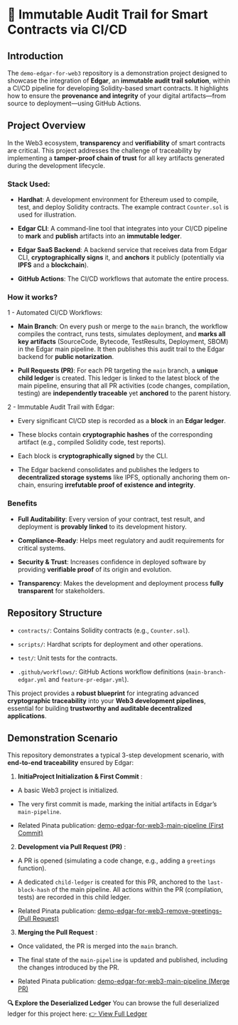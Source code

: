 # 🔗 Immutable Audit Trail for Smart Contracts via CI/CD

## Introduction
The `demo-edgar-for-web3` repository is a demonstration project designed to showcase the integration of **Edgar**, an **immutable audit trail solution**, within a CI/CD pipeline for developing Solidity-based smart contracts. It highlights how to ensure the **provenance and integrity** of your digital artifacts—from source to deployment—using GitHub Actions.

## Project Overview
In the Web3 ecosystem, **transparency** and **verifiability** of smart contracts are critical. This project addresses the challenge of traceability by implementing a **tamper-proof chain of trust** for all key artifacts generated during the development lifecycle.

### Stack Used:

  - **Hardhat**: A development environment for Ethereum used to compile, test, and deploy Solidity contracts. The example contract `Counter.sol` is used for illustration.

  - **Edgar CLI**: A command-line tool that integrates into your CI/CD pipeline to **mark** and **publish** artifacts into an **immutable ledger**.

  - **Edgar SaaS Backend**: A backend service that receives data from Edgar CLI, **cryptographically signs** it, and **anchors** it publicly (potentially via **IPFS** and a **blockchain**).

  - **GitHub Actions**: The CI/CD workflows that automate the entire process.

### How it works?
1 - Automated CI/CD Workflows:

  - **Main Branch**: On every push or merge to the `main` branch, the workflow compiles the contract, runs tests, simulates deployment, and **marks all key artifacts** (SourceCode, Bytecode, TestResults, Deployment, SBOM) in the Edgar main pipeline. It then publishes this audit trail to the Edgar backend for **public notarization**.

  - **Pull Requests (PR)**: For each PR targeting the `main` branch, a **unique child ledger** is created. This ledger is linked to the latest block of the main pipeline, ensuring that all PR activities (code changes, compilation, testing) are **independently traceable** yet **anchored** to the parent history.

2 - Immutable Audit Trail with Edgar:

  - Every significant CI/CD step is recorded as a **block** in an **Edgar ledger**.

  - These blocks contain **cryptographic hashes** of the corresponding artifact (e.g., compiled Solidity code, test reports).

  - Each block is **cryptographically signed** by the CLI.

  - The Edgar backend consolidates and publishes the ledgers to **decentralized storage systems** like IPFS, optionally anchoring them on-chain, ensuring **irrefutable proof of existence and integrity**.

### Benefits
  - **Full Auditability**: Every version of your contract, test result, and deployment is **provably linked** to its development history.

  - **Compliance-Ready**: Helps meet regulatory and audit requirements for critical systems.

  - **Security & Trust**: Increases confidence in deployed software by providing **verifiable proof** of its origin and evolution.

  - **Transparency**: Makes the development and deployment process **fully transparent** for stakeholders.


## Repository Structure
  - `contracts/`: Contains Solidity contracts (e.g., `Counter.sol`).

  - `scripts/`: Hardhat scripts for deployment and other operations.

  - `test/`: Unit tests for the contracts.

  - `.github/workflows/`: GitHub Actions workflow definitions (`main-branch-edgar.yml` and `feature-pr-edgar.yml`).

This project provides a **robust blueprint** for integrating advanced **cryptographic traceability** into your **Web3 development pipelines**, essential for building **trustworthy and auditable decentralized applications**.

## Demonstration Scenario
This repository demonstrates a typical 3-step development scenario, with **end-to-end traceability** ensured by Edgar:

1) **InitiaProject Initialization & First Commit** :

  - A basic Web3 project is initialized.

  - The very first commit is made, marking the initial artifacts in Edgar’s `main-pipeline`.

  - Related Pinata publication: [demo-edgar-for-web3-main-pipeline (First Commit)](https://copper-official-frog-380.mypinata.cloud/ipfs/QmdXM8eGxtMbgt9uKtfere2fHtCEm87emxXUHaoLuW8G32)

2) **Development via Pull Request (PR)** :

  - A PR is opened (simulating a code change, e.g., adding a `greetings` function).

  - A dedicated `child-ledger` is created for this PR, anchored to the `last-block-hash` of the main pipeline. All actions within the PR (compilation, tests) are recorded in this child ledger.

  - Related Pinata publication: [demo-edgar-for-web3-remove-greetings- (Pull Request)](https://copper-official-frog-380.mypinata.cloud/ipfs/QmRoEFz1UcPs5sTbHogYJnLM6dvMuzSx3GUuTUC98DriHn)

3) **Merging the Pull Request** :

  - Once validated, the PR is merged into the `main` branch.

  - The final state of the `main-pipeline` is updated and published, including the changes introduced by the PR.

  - Related Pinata publication: [demo-edgar-for-web3-main-pipeline (Merge PR)](https://copper-official-frog-380.mypinata.cloud/ipfs/QmTP9gZXk5suPdTbGpUoLMzh17FfR97pZ1mZNcZQMNiuPP)

**🔍 Explore the Deserialized Ledger**
You can browse the full deserialized ledger for this project here:
[👉 View Full Ledger](https://edgar-worker-backend-rust.cebulski-mi.workers.dev/api/v1/list-projects/demo-edgar-for-web3)
